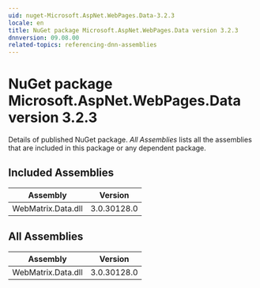 ```yaml
---
uid: nuget-Microsoft.AspNet.WebPages.Data-3.2.3
locale: en
title: NuGet package Microsoft.AspNet.WebPages.Data version 3.2.3
dnnversion: 09.08.00
related-topics: referencing-dnn-assemblies
---
```


# NuGet package Microsoft.AspNet.WebPages.Data version 3.2.3
Details of published NuGet package.
*All Assemblies* lists all the assemblies that are included in this package or any dependent package.

## Included Assemblies

|Assembly|Version|
|---|---|
|WebMatrix.Data.dll|3.0.30128.0|

## All Assemblies

|Assembly|Version|
|---|---|
|WebMatrix.Data.dll|3.0.30128.0|

